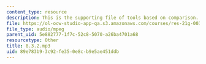 ```yaml
---
content_type: resource
description: This is the supporting file of tools based on comparison.
file: https://ol-ocw-studio-app-qa.s3.amazonaws.com/courses/res-21g-003-learning-chinese-a-foundation-course-in-mandarin-spring-2011/89e783b93c92fe350e8cb9e5ae451ddb_8.3.2.mp3
file_type: audio/mpeg
parent_uid: 5e882777-1f7c-52c8-5070-a26ba4701a68
resourcetype: Other
title: 8.3.2.mp3
uid: 89e783b9-3c92-fe35-0e8c-b9e5ae451ddb
---
```

